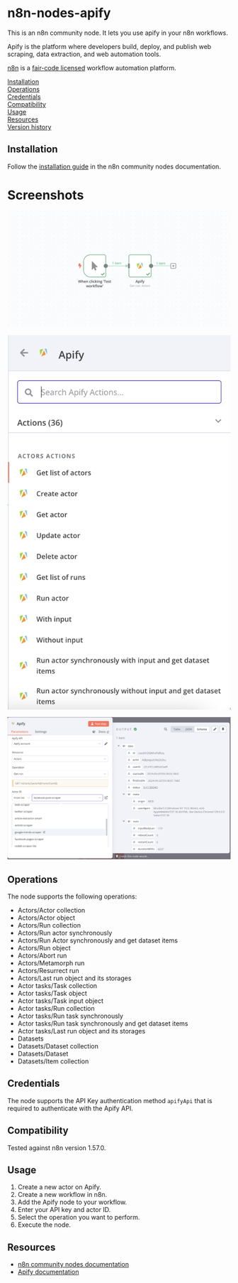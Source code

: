# n8n-nodes-apify

This is an n8n community node. It lets you use apify  in your n8n workflows.

Apify is the platform where developers build, deploy, and publish
web scraping, data extraction, and web automation tools.

[n8n](https://n8n.io/) is a [fair-code licensed](https://docs.n8n.io/reference/license/) workflow automation platform.

[Installation](#installation)  
[Operations](#operations)  
[Credentials](#credentials)  <!-- delete if no auth needed -->  
[Compatibility](#compatibility)  
[Usage](#usage)  <!-- delete if not using this section -->  
[Resources](#resources)  
[Version history](#version-history)  <!-- delete if not using this section -->  

## Installation

Follow the [installation guide](https://docs.n8n.io/integrations/community-nodes/installation/) in the n8n community nodes documentation.

# Screenshots

![](./docs/Screenshot%202024-10-06%20at%2001.54.44.png)

![](./docs/Screenshot%202024-10-06%20at%2002.02.34.png)

![](./docs//Screenshot%202024-10-06%20at%2002.04.16.png)

## Operations

The node supports the following operations:

- Actors/Actor collection
- Actors/Actor object
- Actors/Run collection
- Actors/Run actor synchronously
- Actors/Run Actor synchronously and get dataset items
- Actors/Run object
- Actors/Abort run
- Actors/Metamorph run
- Actors/Resurrect run
- Actors/Last run object and its storages
- Actor tasks/Task collection
- Actor tasks/Task object
- Actor tasks/Task input object
- Actor tasks/Run collection
- Actor tasks/Run task synchronously
- Actor tasks/Run task synchronously and get dataset items
- Actor tasks/Last run object and its storages
- Datasets
- Datasets/Dataset collection
- Datasets/Dataset
- Datasets/Item collection

## Credentials

The node supports the API Key authentication method `apifyApi` that is required to authenticate with the Apify API.

## Compatibility

Tested against n8n version 1.57.0.

## Usage

1. Create a new actor on Apify.
2. Create a new workflow in n8n.
3. Add the Apify node to your workflow.
4. Enter your API key and actor ID.
5. Select the operation you want to perform.
6. Execute the node.

## Resources

* [n8n community nodes documentation](https://docs.n8n.io/integrations/community-nodes/)
* [Apify documentation](https://apify.com/docs/)



